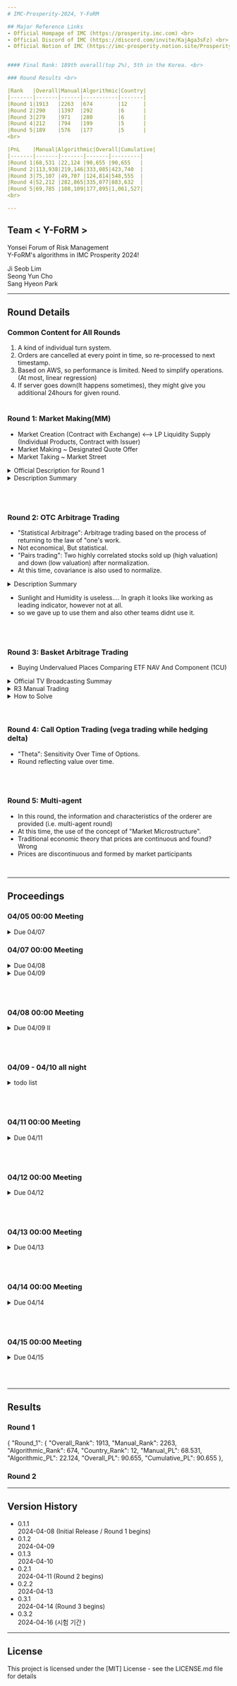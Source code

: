 ```yaml
---
# IMC-Prosperity-2024, Y-FoRM

## Major Reference Links
- Official Hompage of IMC (https://prosperity.imc.com) <br>
- Official Discord of IMC (https://discord.com/invite/KajAga3sFz) <br>
- Official Notion of IMC (https://imc-prosperity.notion.site/Prosperity-2-Wiki-fe650c0292ae4cdb94714a3f5aa74c85) <br>


#### Final Rank: 189th overall(top 2%), 5th in the Korea. <br>

### Round Results <br>

|Rank   |Overall|Manual|Algorithmic|Country|
|-------|-------|------|-----------|-------|
|Round 1|1913   |2263  |674        |12     |
|Round 2|290    |1397  |292        |6      |
|Round 3|279    |971   |280        |6      |
|Round 4|212    |794   |199        |5      |
|Round 5|189    |576   |177        |5      |
<br>

|PnL    |Manual|Algorithmic|Overall|Cumulative|
|-------|-------|-------|-------|---------|
|Round 1|68,531 |22,124 |90,655 |90,655   |
|Round 2|113,938|219,146|333,085|423,740  |
|Round 3|75,107 |49,707 |124,814|548,555  |
|Round 4|52,212 |282,865|335,077|883,632  |
|Round 5|69,785 |108,109|177,895|1,061,527|
<br>  

---
```

## Team < Y-FoRM >

Yonsei Forum of Risk Management <br>
Y-FoRM's algorithms in IMC Prosperity 2024!

Ji Seob Lim  <br>
Seong Yun Cho  <br>
Sang Hyeon Park  <br>


---
## Round Details

### Common Content for All Rounds <br>
1. A kind of individual turn system. <br>
2. Orders are cancelled at every point in time, so re-processed to next timestamp. <br>
3. Based on AWS, so performance is limited. Need to simplify operations.(At most, linear regression) <br>
4. If server goes down(It happens sometimes), they might give you additional 24hours for given round.
 <br> <br>

 
### Round 1: Market Making(MM) <br>
- Market Creation (Contract with Exchange) <—> LP Liquidity Supply (Individual Products, Contract with Issuer) <br>
- Market Making ~ Designated Quote Offer <br>
- Market Taking ~ Market Street <br>

 <details>
  <summary> Official Description for Round 1 </summary>  <br>
 
   Version history <br>
   Your uploaded algorithms are evaluated against historic data. Results in the log output are not indicative of performance in the next round. <br>

   STEP 1 <br>
   Use the Wiki and all other information you can find to write your algorithm. <br>

   STEP 2 <br>
   Upload your algorithm here (you can re-upload another algorithm as often as you like. The newest accepted file will overwrite the previous one.) <br>

   STEP 3 <br>
   You will receive your results in the next game round. <br>
  </details>

<details>
  <summary> Description Summary </summary>
 
  **Amethesis"** <br>

  1. The fair value of it is very clear (10000) <br>
  2. So it was easy to Market Making and Taking given its fair value <br>

  **"Starfruit"** <br>

  1. A price of it is not stationary, so we tried its fair value by using rolling linear regression.
  2. Searched various periods and shifts by heatmap and multi plot.
  3. 
 </details>
 
 <br> <br>

### Round 2: OTC Arbitrage Trading <br>
- "Statistical Arbitrage": Arbitrage trading based on the process of returning to the law of "one's work. <br>
- Not economical, But statistical. <br>
- "Pairs trading": Two highly correlated stocks sold up (high valuation) and down (low valuation) after normalization. <br>
- At this time, covariance is also used to normalize. <br>

<details>
  <summary> Description Summary </summary>
  **"Orchid"** <br>
 
  1. 내가 위치한 아키펠라고(군도)의 거래소(시장)에서 사는 방법 <br>
 
  2. 남쪽의 오리들이랑 거래 (conversion): 수출입   <br>
   - 살때: 오리가 제시한 매도호가 + 수송비용 + 수입관세   <br>
   - 팔때: 오리가 제시한 매수호가 + 수송비용 + 수출관세   <br>
  오키드를 가지고 있으면 보관비용 발생 (상수 = 0.1)(cost of carry) - OTC Forward와 유사   <br>
  오키드의 가격 결정 요인: 수송비용, 수출입관세, 보관비용, 습도, 일조량에 영향 - 영상에서 benchmark   <br>
 
  3. Sunlight   <br>
   - f sunlight < 7 hours a day:   <br>
     production decrease 4% for every 10 minute   <br>
      → 일간 일조량: 7시간 이상: a원   <br>
      → 6시간 50분: 0.96a   <br>
      → 6시간: (-1시간 = -6*10분) = (1-0.04 * 6) * a = (1 - 0.24)a = 0.76a   <br>

   4. Humidity   <br>
    - if ideal humidity not in 60~80%:   <br>
     production decrease 2% for every 5%p of humidity change   <br>
      → 습도 60 ~ 80 % 적정: a원   <br>
      → 2% 감소 / 5%p 변화   <br>

   5. Storage <br>
    - max storage 5000, storage fee 0.1 seashell / orchid timestamp <br>
</details>

- Sunlight and Humidity is useless.... In graph it looks like working as leading indicator, however not at all. <br>
- so we gave up to use them and also other teams didnt use it. <br>

 <br> <br>

### Round 3: Basket Arbitrage Trading <br>
- Buying Undervalued Places Comparing ETF NAV And Component (1CU) <br>

<details>
 <summary> Official TV Broadcasting Summay </summary>
  1. 이전 라운드의 트로피칼 거래가 종료되었으며, 선수들은 성과를 확인하고 전략을 조정해야 합니다.    <br> 
  2. "러브 버그"가 열대 군도 전역에 퍼졌으며, 거래자들은 자신의 crush들을 감동시키기 위해 딸기, 초콜릿, 장미가 포함된 선물 바구니를 구매하도록 권장됩니다.     <br>
  3. 신비한 메시지가 담긴 병이 해안가에 떠밀려왔으며, 그 안에 전설적인 이구아나 존스의 보물 지도가 있었습니다. 보물 상자에는 각각 7,500개의 조개 껍질이 들어 있습니다.     <br>
  4. 거래자들은 첫 번째 탐험은 무료지만 이후의 탐험에는 비용이 발생하며, 같은 위치를 표시한 모든 사람들과 보물을 나누어 가져야 하므로, 보물 위치를 표시하는 탐험을 권장받고 있습니다.    <br> 
  5. 진행자는 거래자들이 빨리 행동해야 한다고 상기시키며, 약탈자들이 이미 움직이고 있고 이는 부자가 될 수 있는 평생 한 번뿐인 기회라고 말합니다.     <br>
</details>

<details>
 <summary> R3 Manual Trading </summary>
  첫 번째 탐험은 무료지만, 두 번째와 세 번째 탐험에는 비용이 발생합니다. 자신만이 탐색하고 있는 것이 아니라는 점을 염두에 두어야 하며, 같은 장소를 탐색하는 다른 사람들과 보물을 나누어야 합니다. 탐험을 신중하게 계획하면 가장 큰 보물을 가져올 수 있습니다.   <br> <br>
 
  탐험의 수익은 다음과 같이 계산됩니다:   <br> <br>

   - 각 장소마다 **보물 배수율**(최대 100)과 **사냥꾼들**(최대 8)이 있습니다.   <br>
   - 해당 장소의 총 보물은 **기본 보물**(7500, 모든 장소에서 동일)과 그 장소의 특정 보물 배수율의 곱입니다.   <br>
   - 그러나 그 결과 금액은 사냥꾼의 합과 (다른 플레이어의) 모든 탐험의 백분율(%)에 의해 나뉩니다. 예를 들어, 어떤 필드에 5명의 사냥꾼이 있고 모든 탐험의 10%가 그곳으로 향한다면, 그 필드에서 받는 상금은 15로 나뉩니다.   <br>
   - 나눈 후에는 **탐험 비용**(있는 경우)이 적용되며, 남은 것이 수익이 됩니다.   <br> <br>

  두 번째와 세 번째 탐험은 선택 사항이며, 모든 3회를 해야 할 필요는 없습니다. 제출된 탐험 순서는 등급에 영향을 미치지 않습니다. <br>
</details>

<details>
 <summary> How to Solve </summary>   <br>
  <details>
   <summary> Main Approach </summary>   <br>
    ** OTC Arb 매우 유사 **   <br>
    1. 공정가치 평가->엣지 확인   <br>
    2. basket make cu take 유리   <br>
    3. under-valued basket take   <br>
    4. edge를 확보할 수 있는 pricing으로 basket make   <br>
    5. 예측 기반 pricing edge 있으면 shift ?   <br>
  </details> <br> <br>
 
  <details>
   <summary> 고민사항 </summary>     <br> <br>
    1. mid_vwap 으로 spread: ok     <br>
    2. bid ask 따로 pricing 어떤 bid / ask, best? vwap? worst?   <br>
     - basket take: basket best cu best 평가 -> for loop min_edge까지   <br>
     - baset make: cu worst로 공정가치 평가해서 market make   <br>
    3. mean->basket premium (깔끔한 숫자: 380), std: day012전체의 표편 -> mid_vwap으로 내기   <br>
    4. 진입 시그널 = mm_edge -> k * spread_std, set k = 0.5   <br>
     - 포지션 비례해서 k를 조정 58세트 -> 좀 생각해봐야함     <br>
    5. market taking: spread > 0.5 -> short spread (반복) -> spread > 1 (손실누적) 시그널=2   <br>
    6. 리니어 / 이차함수 또는 분모하는 형태로   <br>
    7. marekt making: 동일   <br>
    8. 진입 시그널/mm_edge 작을 수록 체결 확률이 높아서 불리하게 움직일 가능성 높음   <br>
  </details>
   
</details>
 <br> <br>

### Round 4:  Call Option Trading (vega trading while hedging delta)  <br>
- "Theta": Sensitivity Over Time of Options. <br>
- Round reflecting value over time. <br>


 <br> <br>

### Round 5: Multi-agent  <br>
- In this round, the information and characteristics of the orderer are provided (i.e. multi-agent round) <br>
- At this time, the use of the concept of "Market Microstructure". <br>
 - Traditional economic theory that prices are continuous and found? Wrong <br>
 - Prices are discontinuous and formed by market participants <br>

 <br>

---
## Proceedings

### 04/05 00:00 Meeting

<details>
 
 <summary> Due 04/07 </summary>   
  1. Basic Market making Logic Thinking <br>
  2. Inventory Management Sys needs to be managed well (but how?) <br>
  3. Signal Section & Intergrating (Maybe due to the release of the 2nd place code, this is the part that distinguishes the top ranks in this competition) <br>
 
</details>
  
### 04/07 00:00 Meeting
<details>
  <summary> Due 04/08 </summary>  

   1. Starfruits Rolling Regression(SY)
   
   2. Markdown(SH)
    
   3. AM 어디까지 undercut할지(JS)
      
   4. AM parameter tuning(optimization ASAP)(SH) <br>
      a. cf. tutorial.py <br>
      b. dec.var: SL_INVENTORY, SL_SPREAD, MM_SPREAD <br>
      c. obj: max P/L <br>
      d. constaints: <br>
          (1) 0 ≤ SL_INVENTORY ≤ 20 <br>
          (2) 0 ≤ SL_SPREAD ≤ MM_SPREAD ≤ 4 <br>
          (3) SL_INVENTORY, SL_SPREAD, MM_SPREAD integer <br>
            ⇒ 하나씩 늘리지 말고 (상중하, 상 중상 중 중하 하) 적당히 구간 나눠서 대충 파악하기 naive하게..
    
   5. AM  안움직이는 구간 해결해야함. 분석하기 (552, 710, 1020..) (SH) <br>
      a. log 파일 가져와서 시각화해서 뭐가 문제였을까 분석 “position_no_change.log” 참고 <br>  
          ⇒ 포지션 상태(중립, 수량적은지 많은지), 호가 뎁스, 전후 거래량 많은지 적은지 <br>
          ⇒ 예측 가능한지, 얼마나 빨리 식별 가능한지, 어떻게 대응할지.. 강제로 턴다든가 등등.. 묶여있는 상태일 수도 있으니까 어떻게 해결해야 하는 건지를 분석 <br>
          ⇒ 우리 position의 resting time(time to change in p/l)이 얼마나 되는지. 멈춰있는 구간의 길이를 따져보고 우리가 얼마나 안 움직이고 있으면 비정상인건지 ( = 얼마 안에 털어야 정상인지!) <br>
        
   6. Starfruits base model coding(SY) <br>
      a. 복붙(변수명만 다 고치기) <br>
      b. 데이터 저장 (queue로!) <br>
      c. window 전까지 임시 회피코드 (fix value) <br>
      d. fair value를 rolling regression y predict로 대체 <br>
      e. window 전까지 임시 회피 개선 <br>

   7. visualizer logger(SH) - optional

</details>

<details>
 
  <summary> Due 04/09 </summary>  
  1. Inventory Model Implementing: fair value, mm_spread, order_quantity <br>
    a. inventory positive → fair value 높여야함, inventory negative → fair value 낮춰야함 <br>
  
</details>

 <br> <br>
 
### 04/08 00:00 Meeting


<details>
 
  <summary> Due 04/09 II </summary>  
  
   1. stop loss order 0개 해결 (JS)   <br>
   2. starfruit deque로 담기 (SY)   <br>
   3. 전반적 inv 관리   <br>
   4. 최후 청산   <br> 
   5. 가격리스트 → (ARIMA 참고해서) TR, DI 코딩 (SH)   <br>
   6. csv mid_price 롤링윈도우 20으로 해서 TR(n) DI(n) 가격 범위 찾기 (SH) (cf.https://www.grahamcapital.com/blog/the-trendiness-of-markets/)   <br>
   +. Trader class 안에 (INSTANCE VARIABLE로 담아보기 + DICT  형식으로)   <br>
       - class trader 바로 밑에 생기기   <br>
       - data = {’STARFRUITS’:{’PRICE’:deque()}}   <br>
       - 일단 가격이 담기는지 확인해보고 담기면 predict 추가 <br>
  
</details>
 
 <br> <br>

### 04/09 - 04/10 all night

<details>
  <summary> todo list </summary>  
 
   1. inv 관리   <br>
   2. 최후 청산   <br>
   3. 선형회귀 반영 및 고도화 (cf. Graham Capital Management)     <br>
</details>

 <br> <br>

### 04/11 00:00 Meeting

<details>
  <summary> Due 04/11 </summary>  
 
   1. Scratch best but also worst bid   <br>
   2. floor ceil → market make fair value   <br>
   3. scratch level vs SL level → market take   <br>
   4. scratch를 포지션 방향과 무관하게 할까? (caution: stop loss와의 중복 주문) ⇒ 만약 잘되면 AM에도 적용   <br>
   5. parameter tuning   <br>
   6. 파일 일괄화 → 최종 파일 github에   <br>
   7. Manual Trading (SH) <br>
</details>

 <br> <br>

### 04/12 00:00 Meeting

<details>
  <summary> Due 04/12 </summary>  
 
   <details>
    <summary> [Pricing] </summary>     <br>
     1. sunlight unit(단위) 확인 (0.1 minute이 맞는지) (SH)   <br>
     2. storage data 어디서 얻을 수 있는지 (SH)   <br>
     3. sunilght, humidity: feature engineering: 그냥 회귀 때리지 말고 어떤 함수를 씌운 다음에 회귀 돌려야함 (SY)   <br>
       - 0 = f(sunlight, humidity,  storage) → 이거에 대한 pricing funtion을 만들어야..    <br>
     4. 안정적으로 계수 추정하는 multivariable linear regress (on the fly(데이터가 하나씩 추가되면서 n번째에는 n개 데이터로 하는 거) / rolling 불가!) ← QR decomposition / inverse matrix (SY)   <br>
     5. hard coding VS rolling(numpy를 사용하자..) (SY)   <br>  
     6. regress를 통해 뭘 찾을지 (price / diff / return 중에서..) (JS)   <br>
     7. cost of carry 반영 어떻게 할 건지 (JS)   <br>
   </details>

   <details>
    <summary> [Trading] </summary> <br>
     8. 기회 식별 어떻게 할 건지 (very good fair value가 필요함)   <br>
     9. 위험 관리 어떻게 할지   <br>
     10. 거래소 내에서는 make? take? where? (spread가 굉장히 크기 때문에..)   <br>
   </details>
   
   <details>
    <summary> [Manual Trading] </summary>   <br>
    - brute force   <br>
    - dijkstra algorithm(멋있게 풀고 싶다면) (cf. https://reasonabledeviations.com/2019/03/02/currency-arbitrage-graphs/)   <br>
   </details> 
</details>
 
 
 <br> <br>

 
### 04/13 00:00 Meeting

<details>
  <summary> Due 04/13 </summary>  
   1. day 0에 overfitting해서 pricing function (SY)   <br>
   2. fair value VS OTC VS exchange → arb (JS)     <br>
   3. OOP 구조 개선 (JS)   <br> 
   4. manual trading (SH)   <br>
   5. traderData (SH)   <br>
    - STARFRUIT 가격 data->손실 <br>  
    - traderData로 복원   <br>
    - data->toJSON->traderData 보내기->if 데이터 손실->traderData 받아오기->data 복원   <br>
</details>

 <br> <br>
 
### 04/14 00:00 Meeting

<details>
  <summary> Due 04/14 </summary>  <br> 
  1. heuristic pricing for shift (좋좋 좋안 안좋 안안) (SY)
  2. traderData (JS) <br>
  3. 코드 소화 및 도큐먼테이션 (SH) <br>
</details>

 <br> <br>

### 04/15 00:00 Meeting
 
<details>
  <summary> Due 04/15 </summary>   <br>
  1. 코드 베이스 만들기: OTC ARB 재탕 -> JS   <br>
  2. eda 리서치: mid_vwap 기준 평균 및 표준편차 계산, 진입시그널 k에따라서 빈도 히스토그램, drawdown period 분포 -> 곱하면 기대값 → SY   <br>
  3. 매뉴얼챌린지, 라운드2 패러미터 튜닝 -> SH   <br>
   - 매뉴얼 챌린지: 다른 참여자 없다하고 최적화 -> 그 결과를 모든 참여자가 따른다하고 최적화 -> 2~3회 반복   <br>
   - 라운드2: min_edge, mm_edge 튜닝 (라운드2 백테 50k 이상 나오는 조합들만), mm_edge 먼저 최적화 후 min_edge    <br>
</details>

<br> <br>




---
## Results

### Round 1
{
"Round_1": {
            "Overall_Rank": 1913, "Manual_Rank": 2263, "Algorithmic_Rank": 674, "Country_Rank": 12,
            "Manual_PL": 68.531, "Algorithmic_PL": 22.124, "Overall_PL": 90.655, "Cumulative_PL": 90.655
            }, 


### Round 2



---
## Version History

* 0.1.1  
  2024-04-08 (Initial Release / Round 1 begins)  
* 0.1.2  
  2024-04-09  
* 0.1.3  
  2024-04-10  
* 0.2.1  
  2024-04-11 (Round 2 begins)
* 0.2.2  
  2024-04-13  
* 0.3.1    
  2024-04-14 (Round 3 begins)    
* 0.3.2  
  2024-04-16 (시험 기간 )  
 
---
## License

This project is licensed under the [MIT] License - see the LICENSE.md file for details
